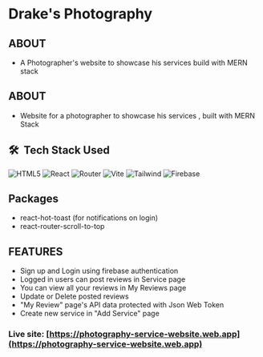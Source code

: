 # Drake's Photography

## ABOUT

- A Photographer's website to showcase his services build with MERN stack

## ABOUT

- Website for a photographer to showcase his services , built with MERN Stack

## 🛠 &nbsp;Tech Stack Used

![HTML5](https://img.shields.io/badge/-HTML5-333333?style=flat&logo=HTML5) ![React](https://img.shields.io/badge/-React-333333?style=flat&logo=react) ![Router](https://img.shields.io/badge/-React--Router-333333?style=flat&logo=reactrouter) ![Vite](https://img.shields.io/badge/-Vite-333333?style=flat&logo=vite) ![Tailwind](https://img.shields.io/badge/-Tailwind-333333?style=flat&logo=tailwindcss) ![Firebase](https://img.shields.io/badge/-Firebase-333333?style=flat&logo=Firebase)

## Packages

- react-hot-toast (for notifications on login)
- react-router-scroll-to-top

## FEATURES

- Sign up and Login using firebase authentication
- Logged in users can post reviews in Service page
- You can view all your reviews in My Reviews page
- Update or Delete posted reviews
- "My Review" page's API data protected with Json Web Token
- Create new service in "Add Service" page

### Live site: [https://photography-service-website.web.app](https://photography-service-website.web.app)
